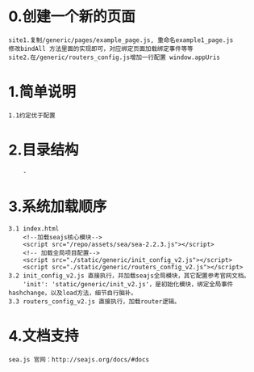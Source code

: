 # 0.创建一个新的页面
    site1.复制/generic/pages/example_page.js, 重命名example1_page.js
    修改bindAll 方法里面的实现即可，对应绑定页面加载绑定事件等等
    site2.在/generic/routers_config.js增加一行配置 window.appUris

# 1.简单说明
    1.1约定优于配置
 
 
# 2.目录结构
        -
 
# 3.系统加载顺序
    3.1 index.html
        <!--加载seajs核心模块-->
        <script src="/repo/assets/sea/sea-2.2.3.js"></script>
        <!-- 加载全局项目配置-->
        <script src="./static/generic/init_config_v2.js"></script>
        <script src="./static/generic/routers_config_v2.js"></script>
    3.2 init_config_v2.js 直接执行，并加载seajs全局模块，其它配置参考官网文档。
        'init': 'static/generic/init_v2.js'，是初始化模块，绑定全局事件hashchange，以及load方法，细节自行脑补。
    3.3 routers_config_v2.js 直接执行，加载router逻辑。
        
        
# 4.文档支持 
    sea.js 官网：http://seajs.org/docs/#docs
